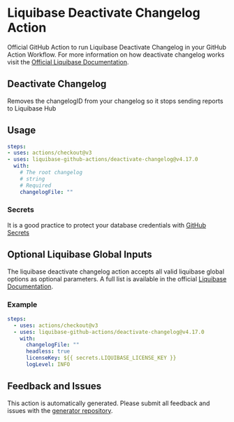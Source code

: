 # Liquibase Deactivate Changelog Action
Official GitHub Action to run Liquibase Deactivate Changelog in your GitHub Action Workflow. For more information on how deactivate changelog works visit the [Official Liquibase Documentation](https://docs.liquibase.com/commands/home.html).
## Deactivate Changelog
Removes the changelogID from your changelog so it stops sending reports to Liquibase Hub
## Usage
```yaml
steps:
- uses: actions/checkout@v3
- uses: liquibase-github-actions/deactivate-changelog@v4.17.0
  with:
    # The root changelog
    # string
    # Required
    changelogFile: ""

```

### Secrets
It is a good practice to protect your database credentials with [GitHub Secrets](https://docs.github.com/en/actions/security-guides/encrypted-secrets)

## Optional Liquibase Global Inputs
The liquibase deactivate changelog action accepts all valid liquibase global options as optional parameters. A full list is available in the official [Liquibase Documentation](https://docs.liquibase.com/parameters/command-parameters.html).

### Example
```yaml
steps:
  - uses: actions/checkout@v3
  - uses: liquibase-github-actions/deactivate-changelog@v4.17.0
    with:
      changelogFile: ""
      headless: true
      licenseKey: ${{ secrets.LIQUIBASE_LICENSE_KEY }}
      logLevel: INFO
```

## Feedback and Issues
This action is automatically generated. Please submit all feedback and issues with the [generator repository](https://github.com/liquibase/github-action-generator/issues).
